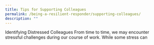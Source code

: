 ```yaml
---
title: Tips for Supporting Colleagues
permalink: /being-a-resilient-responder/supporting-colleagues/
description: ""
---
```

Identifying Distressed Colleagues
From time to time, we may encounter stressful challenges during our course of work. While some stress can